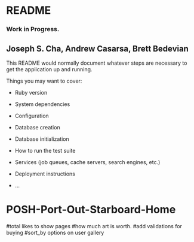 # README
### Work in Progress. 

## Joseph S. Cha, Andrew Casarsa, Brett Bedevian

This README would normally document whatever steps are necessary to get the
application up and running.

Things you may want to cover:

* Ruby version

* System dependencies

* Configuration

* Database creation

* Database initialization

* How to run the test suite

* Services (job queues, cache servers, search engines, etc.)

* Deployment instructions

* ...
# POSH-Port-Out-Starboard-Home

#total likes to show pages
#how much art is worth. 
#add validations for buying 
#sort_by options on user gallery 